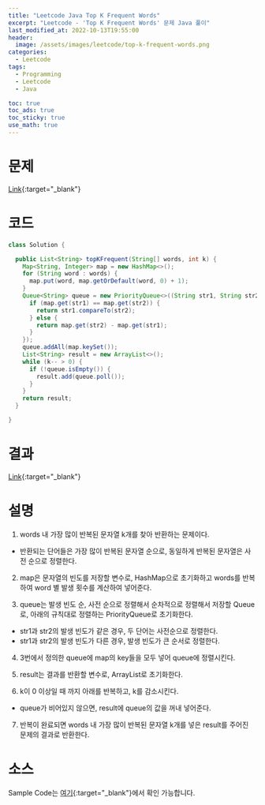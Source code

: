 ```yaml
---
title: "Leetcode Java Top K Frequent Words"
excerpt: "Leetcode - 'Top K Frequent Words' 문제 Java 풀이"
last_modified_at: 2022-10-13T19:55:00
header:
  image: /assets/images/leetcode/top-k-frequent-words.png
categories:
  - Leetcode
tags:
  - Programming
  - Leetcode
  - Java

toc: true
toc_ads: true
toc_sticky: true
use_math: true
---
```

# 문제
[Link](https://leetcode.com/problems/top-k-frequent-words){:target="_blank"}

# 코드
```java
class Solution {

  public List<String> topKFrequent(String[] words, int k) {
    Map<String, Integer> map = new HashMap<>();
    for (String word : words) {
      map.put(word, map.getOrDefault(word, 0) + 1);
    }
    Queue<String> queue = new PriorityQueue<>((String str1, String str2) -> {
      if (map.get(str1) == map.get(str2)) {
        return str1.compareTo(str2);
      } else {
        return map.get(str2) - map.get(str1);
      }
    });
    queue.addAll(map.keySet());
    List<String> result = new ArrayList<>();
    while (k-- > 0) {
      if (!queue.isEmpty()) {
        result.add(queue.poll());
      }
    }
    return result;
  }

}
```

# 결과
[Link](https://leetcode.com/submissions/detail/821560823/){:target="_blank"}

# 설명
1. words 내 가장 많이 반복된 문자열 k개를 찾아 반환하는 문제이다.
- 반환되는 단어들은 가장 많이 반복된 문자열 순으로, 동일하게 반복된 문자열은 사전 순으로 정렬한다.

2. map은 문자열의 빈도를 저장할 변수로, HashMap으로 초기화하고 words를 반복하여 word 별 발생 횟수를 계산하여 넣어준다.

3. queue는 발생 빈도 순, 사전 순으로 정렬해서 순차적으로 정렬해서 저장할 Queue로, 아래의 규칙대로 정렬하는 PriorityQueue로 초기화한다.
- str1과 str2의 발생 빈도가 같은 경우, 두 단어는 사전순으로 정렬한다.
- str1과 str2의 발생 빈도가 다른 경우, 발생 빈도가 큰 순서로 정렬한다.

4. 3번에서 정의한 queue에 map의 key들을 모두 넣어 queue에 정렬시킨다.

5. result는 결과를 반환할 변수로, ArrayList로 초기화한다.

6. k이 0 이상일 때 까지 아래를 반복하고, k를 감소시킨다.
- queue가 비어있지 않으면, result에 queue의 값을 꺼내 넣어준다.

7. 반복이 완료되면 words 내 가장 많이 반복된 문자열 k개를 넣은 result를 주어진 문제의 결과로 반환한다.

# 소스
Sample Code는 [여기](https://github.com/GracefulSoul/leetcode/blob/master/src/main/java/gracefulsoul/problems/TopKFrequentWords.java){:target="_blank"}에서 확인 가능합니다.